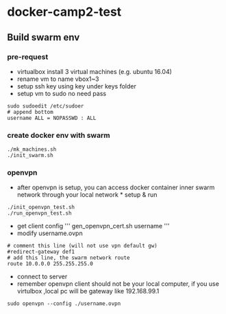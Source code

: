 # docker-camp2-test

## Build swarm env

### pre-request
 * virtualbox install 3 virtual machines (e.g. ubuntu 16.04)
 * rename vm to name vbox1~3
 * setup ssh key using key under keys folder
 * setup vm to sudo no need pass 
```
sudo sudoedit /etc/sudoer
# append bottom
username ALL = NOPASSWD : ALL
```

### create docker env with swarm
```
./mk_machines.sh
./init_swarm.sh
```

### openvpn
 * after openvpn is setup, you can access docker container inner swarm network through your local network * setup & run
```
./init_openvpn_test.sh
./run_openvpn_test.sh
```
 * get client config
'''
gen_openvpn_cert.sh username
'''
 * modify username.ovpn
```
# comment this line (will not use vpn default gw)
#redirect-gateway def1
# add this line, the swarm network route
route 10.0.0.0 255.255.255.0
```
 * connect to server
 * remember openvpn client should not be your local computer, if you use virtulbox ,local pc will be gateway like 192.168.99.1
```
sudo openvpn --config ./username.ovpn
```
